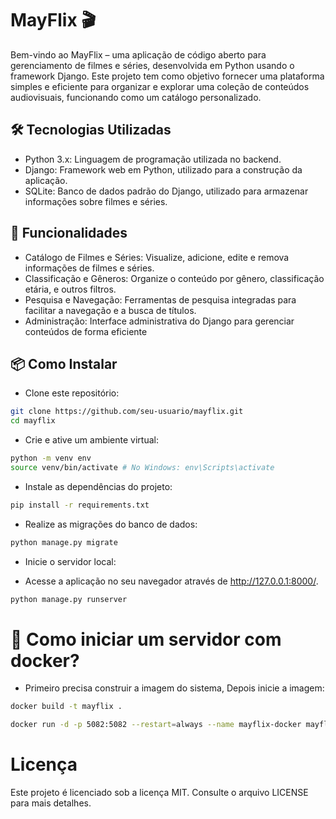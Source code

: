 # MayFlix 🎬

Bem-vindo ao MayFlix – uma aplicação de código aberto para gerenciamento de filmes e séries, desenvolvida em Python usando o framework Django. Este projeto tem como objetivo fornecer uma plataforma simples e eficiente para organizar e explorar uma coleção de conteúdos audiovisuais, funcionando como um catálogo personalizado.

## 🛠️ Tecnologias Utilizadas

- Python 3.x: Linguagem de programação utilizada no backend.
- Django: Framework web em Python, utilizado para a construção da aplicação.
- SQLite: Banco de dados padrão do Django, utilizado para armazenar informações sobre filmes e séries.

## 🚀 Funcionalidades
- Catálogo de Filmes e Séries: Visualize, adicione, edite e remova informações de filmes e séries.
- Classificação e Gêneros: Organize o conteúdo por gênero, classificação etária, e outros filtros.
- Pesquisa e Navegação: Ferramentas de pesquisa integradas para facilitar a navegação e a busca de títulos.
- Administração: Interface administrativa do Django para gerenciar conteúdos de forma eficiente

## 📦 Como Instalar

- Clone este repositório:
```sh
git clone https://github.com/seu-usuario/mayflix.git
cd mayflix
```
- Crie e ative um ambiente virtual:
```sh
python -m venv env
source venv/bin/activate # No Windows: env\Scripts\activate
```
- Instale as dependências do projeto:

```sh
pip install -r requirements.txt
```
- Realize as migrações do banco de dados:

```py
python manage.py migrate
```
- Inicie o servidor local:

- Acesse a aplicação no seu navegador através de http://127.0.0.1:8000/.
```py
python manage.py runserver
```

# 🚢 Como iniciar um servidor com docker?
- Primeiro precisa construir a imagem do sistema, Depois inicie a imagem:
 

```bash
docker build -t mayflix .

docker run -d -p 5082:5082 --restart=always --name mayflix-docker mayflix
```


# Licença
Este projeto é licenciado sob a licença MIT. Consulte o arquivo LICENSE para mais detalhes.
